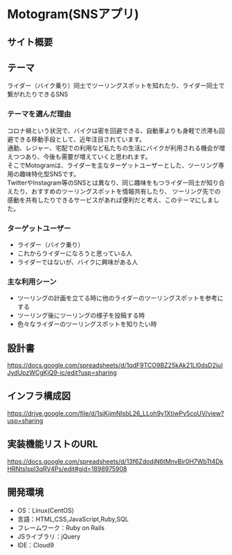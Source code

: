# Motogram(SNSアプリ)    

## サイト概要  

## テーマ   
ライダー（バイク乗り）同士でツーリングスポットを知れたり、ライダー同士で繋がれたりできるSNS  

### テーマを選んだ理由  
コロナ禍という状況で、バイクは密を回避できる、自動車よりも身軽で渋滞も回避できる移動手段として、近年注目されています。  
通勤、レジャー、宅配での利用など私たちの生活にバイクが利用される機会が増えつつあり、今後も需要が増えていくと思われます。  
そこでMotogramは、ライダーを主なターゲットユーザーとした、ツーリング専用の趣味特化型SNSです。  
TwitterやInstagram等のSNSとは異なり、同じ趣味をもつライダー同士が知り合えたり、おすすめのツーリングスポットを情報共有したり、
ツーリング先での感動を共有したりできるサービスがあれば便利だと考え、このテーマにしました。  

### ターゲットユーザー  
* ライダー（バイク乗り）  
* これからライダーになろうと思っている人  
* ライダーではないが、バイクに興味がある人  

### 主な利用シーン  
* ツーリングの計画を立てる時に他のライダーのツーリングスポットを参考にする  
* ツーリング後にツーリングの様子を投稿する時  
* 色々なライダーのツーリングスポットを知りたい時  

## 設計書  
<https://docs.google.com/spreadsheets/d/1qdF9TCO9BZ25kAk21Ll0dsD2iuIJydUpzWCgKjQ9-ic/edit?usp=sharing>
  
## インフラ構成図
<https://drive.google.com/file/d/1sjKijmNlsbL26_LLoh9y1XtiwPy5coUV/view?usp=sharing>

## 実装機能リストのURL  
<https://docs.google.com/spreadsheets/d/13f6ZdodjN6tMnvBir0H7WbTt4DkHRNtsIspl3qRV4Ps/edit#gid=1898975908>  

## 開発環境
* OS：Linux(CentOS)
* 言語：HTML,CSS,JavaScript,Ruby,SQL
* フレームワーク：Ruby on Rails
* JSライブラリ：jQuery
* IDE：Cloud9
 
